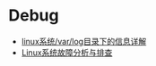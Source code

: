 # Debug

* [linux系统/var/log目录下的信息详解 ](http://blog.chinaunix.net/uid-26569496-id-3199434.html)
* [Linux系统故障分析与排查](http://os.51cto.com/art/201405/438510.htm)